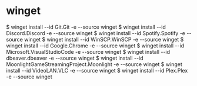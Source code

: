 # winget
  $ winget install --id Git.Git -e --source winget
  $ winget install --id Discord.Discord -e --source winget
  $ winget install --id Spotify.Spotify -e --source winget
  $ winget install --id WinSCP.WinSCP -e --source winget
  $ winget install --id Google.Chrome -e --source winget
  $ winget install --id Microsoft.VisualStudioCode -e --source winget
  $ winget install --id dbeaver.dbeaver -e --source winget
  $ winget install --id MoonlightGameStreamingProject.Moonlight -e --source winget
  $ winget install --id VideoLAN.VLC -e --source winget
  $ winget install --id Plex.Plex -e --source winget
  


